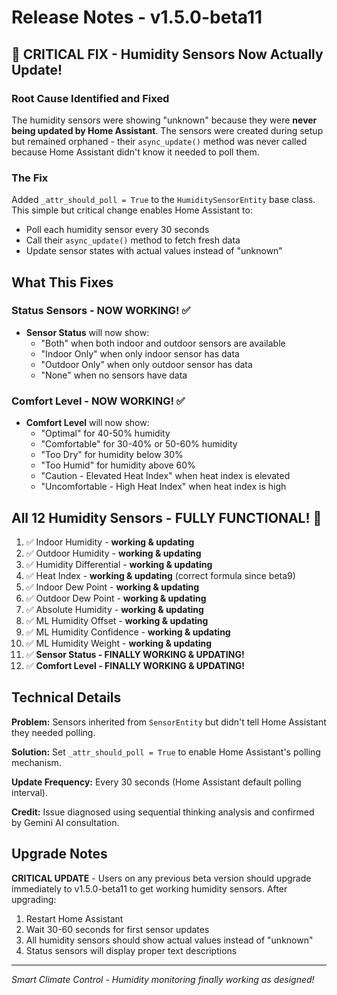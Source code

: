 # Release Notes - v1.5.0-beta11

## 🚨 CRITICAL FIX - Humidity Sensors Now Actually Update!

### Root Cause Identified and Fixed
The humidity sensors were showing "unknown" because they were **never being updated by Home Assistant**. The sensors were created during setup but remained orphaned - their `async_update()` method was never called because Home Assistant didn't know it needed to poll them.

### The Fix
Added `_attr_should_poll = True` to the `HumiditySensorEntity` base class. This simple but critical change enables Home Assistant to:
- Poll each humidity sensor every 30 seconds
- Call their `async_update()` method to fetch fresh data
- Update sensor states with actual values instead of "unknown"

## What This Fixes

### Status Sensors - NOW WORKING! ✅
- **Sensor Status** will now show:
  - "Both" when both indoor and outdoor sensors are available
  - "Indoor Only" when only indoor sensor has data
  - "Outdoor Only" when only outdoor sensor has data  
  - "None" when no sensors have data

### Comfort Level - NOW WORKING! ✅
- **Comfort Level** will now show:
  - "Optimal" for 40-50% humidity
  - "Comfortable" for 30-40% or 50-60% humidity
  - "Too Dry" for humidity below 30%
  - "Too Humid" for humidity above 60%
  - "Caution - Elevated Heat Index" when heat index is elevated
  - "Uncomfortable - High Heat Index" when heat index is high

## All 12 Humidity Sensors - FULLY FUNCTIONAL! 🎉

1. ✅ Indoor Humidity - **working & updating**
2. ✅ Outdoor Humidity - **working & updating**
3. ✅ Humidity Differential - **working & updating**
4. ✅ Heat Index - **working & updating** (correct formula since beta9)
5. ✅ Indoor Dew Point - **working & updating**
6. ✅ Outdoor Dew Point - **working & updating**
7. ✅ Absolute Humidity - **working & updating**
8. ✅ ML Humidity Offset - **working & updating**
9. ✅ ML Humidity Confidence - **working & updating**
10. ✅ ML Humidity Weight - **working & updating**
11. ✅ **Sensor Status - FINALLY WORKING & UPDATING!**
12. ✅ **Comfort Level - FINALLY WORKING & UPDATING!**

## Technical Details

**Problem:** Sensors inherited from `SensorEntity` but didn't tell Home Assistant they needed polling.

**Solution:** Set `_attr_should_poll = True` to enable Home Assistant's polling mechanism.

**Update Frequency:** Every 30 seconds (Home Assistant default polling interval).

**Credit:** Issue diagnosed using sequential thinking analysis and confirmed by Gemini AI consultation.

## Upgrade Notes

**CRITICAL UPDATE** - Users on any previous beta version should upgrade immediately to v1.5.0-beta11 to get working humidity sensors. After upgrading:
1. Restart Home Assistant
2. Wait 30-60 seconds for first sensor updates
3. All humidity sensors should show actual values instead of "unknown"
4. Status sensors will display proper text descriptions

---
*Smart Climate Control - Humidity monitoring finally working as designed!*